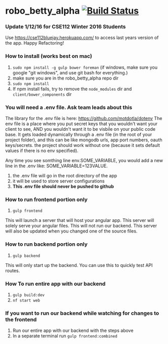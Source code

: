 # robo_betty_alpha [![Build Status](https://travis-ci.org/bluejay112/robo_betty_alpha.svg?branch=development)](https://travis-ci.org/bluejay112/robo_betty_alpha)

### Update 1/12/16 for CSE112 Winter 2016 Students
Use https://cse112bluejay.herokuapp.com/ to access last years version of the app. Happy Refactoring!

### How to install (works best on mac)
1. `sudo npm install -g gulp bower foreman` (if windows, make sure you google "git windows", and use git bash for everything.)
2. make sure you are in the robo_betty_alpha repo dir
3. `sudo npm install`
4. If npm install fails, try to remove the `node_modules` dir and `client/bower_components` dir

### You will need a .env file. Ask team leads about this
The library for the .env file is here: https://github.com/motdotla/dotenv
The env file is a place where you put secret keys that you wouldn't want your client to see, AND you wouldn't want it to be visbile on your public code base. It gets loaded dynamically through a .env file (in the root of your project folder), and this can be like mongodb urls, app port numbers, oauth keys/secrets. the project should work without one (because it sets default values if there is no env specified). 

Any time you see somthing line env.SOME_VARIABLE, you would add a new line in the .env like: SOME_VARIABLE=123VALUE.

1. the .env file will go in the root directory of the app
2. it will be used to store server configurations
3. __This .env file should never be pushed to github__

### How to run frontend portion only
1. `gulp frontend`

This will launch a server that will host your angular app.
This server will solely serve your angular files. This will not run our backend.
This server will also be updated when you changed one of the source files.

### How to run backend portion only
1. `gulp backend`

This will only start up the backend. You can use this to quickly test API
routes.

### How To run entire app with our backend
1. `gulp build:dev`
2. `nf start web`

### If you want to run our backend while watching for changes to the frontend
1. Run our entire app with our backend with the steps above
2. In a separate terminal run `gulp frontend:combined`
